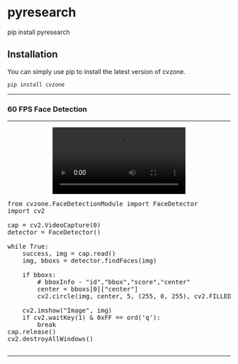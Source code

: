 # pyresearch


pip install pyresearch


## Installation
You can  simply use pip to install the latest version of cvzone.

`pip install cvzone`

<hr>

### 60 FPS Face Detection

<hr>

<p align="center">
<video src="https://user-images.githubusercontent.com/34125851/226322060-6e7da509-718b-40b7-8515-ea84e93687ec.mov"></video>
</p>

<pre>
from cvzone.FaceDetectionModule import FaceDetector
import cv2

cap = cv2.VideoCapture(0)
detector = FaceDetector()

while True:
    success, img = cap.read()
    img, bboxs = detector.findFaces(img)

    if bboxs:
        # bboxInfo - "id","bbox","score","center"
        center = bboxs[0]["center"]
        cv2.circle(img, center, 5, (255, 0, 255), cv2.FILLED)

    cv2.imshow("Image", img)
    if cv2.waitKey(1) & 0xFF == ord('q'):
        break
cap.release()
cv2.destroyAllWindows()

</pre>

<hr>
